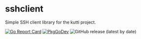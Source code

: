 # sshclient

Simple SSH client library for the kutti project.

[![Go Report Card](https://goreportcard.com/badge/github.com/kuttiproject/sshclient)](https://goreportcard.com/report/github.com/kuttiproject/sshclient)
[![PkgGoDev](https://pkg.go.dev/badge/github.com/kuttiproject/sshclient)](https://pkg.go.dev/github.com/kuttiproject/sshclient)
![GitHub release (latest by date)](https://img.shields.io/github/v/release/kuttiproject/sshclient?include_prereleases)
